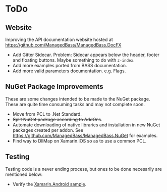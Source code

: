 # ToDo

## Website
Improving the API documentation website hosted at https://github.com/ManagedBass/ManagedBass.DocFX

- Add Gitter Sidecar. Problem: Sidecar appears below the header, footer and floating buttons. Maybe something to do with `z-index`.
- Add more examples ported from BASS documentation.
- Add more valid parameters documentation. e.g. Flags.

## NuGet Package Improvements
These are some changes intended to be made to the NuGet package.
These are quite time consuming tasks and may not complete soon.

- Move from PCL to .Net Standard.
- ~~Split NuGet package according to AddOns~~.
- Automate downloading of native libraries and installation in new NuGet packages created per addon.
  See https://github.com/ManagedBass/ManagedBass.NuGet for examples.
- Find way to DllMap on Xamarin.iOS so as to use a common PCL.

## Testing
Testing code is a never ending process, but ones to be done necesarily are mentioned below:

- Verify the [Xamarin.Android sample](https://github.com/ManagedBass/Demo.Xamarin.Android).